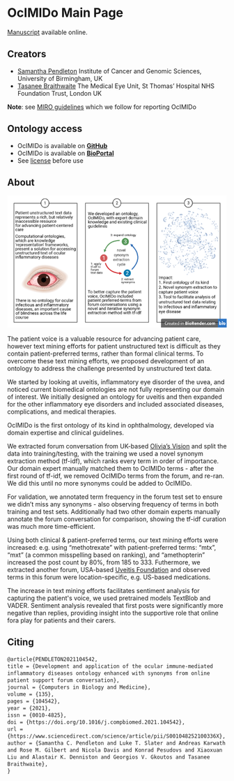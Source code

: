 # OcIMIDo Main Page

[Manuscript](https://doi.org/10.1016/j.compbiomed.2021.104542) available online.

## Creators

* [Samantha Pendleton](https://twitter.com/sap218) Institute of Cancer and Genomic Sciences, University of Birmingham, UK
* [Tasanee Braithwaite](https://twitter.com/tasbraithwaite) The Medical Eye Unit, St Thomas’ Hospital NHS Foundation Trust, London UK

**Note**: see [MIRO guidelines](MIRO.md) which we follow for reporting OcIMIDo

## Ontology access

* OcIMIDo is available on [**GitHub**](https://github.com/sap218/ocimido)
* OcIMIDo is available on [**BioPortal**](https://bioportal.bioontology.org/ontologies/OCIMIDO)
* See [license](https://github.com/sap218/ocimido/blob/master/LICENSE) before use 

## About

![graphical abstract](OCIMIDO_Graphical-Abstract_colour_2021.png)

The patient voice is a valuable resource for advancing patient care, however text mining efforts for patient unstructured text is difficult as they contain patient-preferred terms, rather than formal clinical terms. To overcome these text mining efforts, we proposed development of an ontology to address the challenge presented by unstructured text data. 

We started by looking at uveitis, inflammatory eye disorder of the uvea, and noticed current biomedical ontologies are not fully representing our domain of interest. We initially designed an ontology for uveitis and then expanded for the other inflammatory eye disorders and included associated diseases, complications, and medical therapies.

OcIMIDo is the first ontology of its kind in ophthalmology, developed via domain expertise and clinical guidelines. 

We extracted forum conversation from UK-based [Olivia’s Vision](http://oliviasvision.org) and split the data into training/testing, with the training we used a novel synonym extraction method (tf-idf), which ranks every term in order of importance. Our domain expert manually matched them to OcIMIDo terms - after the first round of tf-idf, we removed OcIMIDo terms from the forum, and re-ran. We did this until no more synonyms could be added to OcIMIDo.

For validation, we annotated term frequency in the forum test set to ensure we didn’t miss any synonyms - also observing frequency of terms in both training and test sets. Additionally had two other domain experts manually annotate the forum conversation for comparison, showing the tf-idf curation was much more time-efficient.

Using both clinical & patient-preferred terms, our text mining efforts were increased: e.g. using “methotrexate” with patient-preferred terms: “mtx”, “mxt” (a common misspelling based on ranking), and “amethopterin” increased the post count by 80%, from 185 to 333. Futhermore, we extracted another forum, USA-based [Uveitis Foundation](https://uveitis.org) and observed terms in this forum were location-specific, e.g. US-based medications.

The increase in text mining efforts facilitates sentiment analysis for capturing the patient's voice, we used pretrained models TextBlob and VADER. Sentiment analysis revealed that first posts were significantly more negative than replies, providing insight into the supportive role that online fora play for patients and their carers.

## Citing

```
@article{PENDLETON2021104542,
title = {Development and application of the ocular immune-mediated inflammatory diseases ontology enhanced with synonyms from online patient support forum conversation},
journal = {Computers in Biology and Medicine},
volume = {135},
pages = {104542},
year = {2021},
issn = {0010-4825},
doi = {https://doi.org/10.1016/j.compbiomed.2021.104542},
url = {https://www.sciencedirect.com/science/article/pii/S001048252100336X},
author = {Samantha C. Pendleton and Luke T. Slater and Andreas Karwath and Rose M. Gilbert and Nicola Davis and Konrad Pesudovs and Xiaoxuan Liu and Alastair K. Denniston and Georgios V. Gkoutos and Tasanee Braithwaite},
}
```

